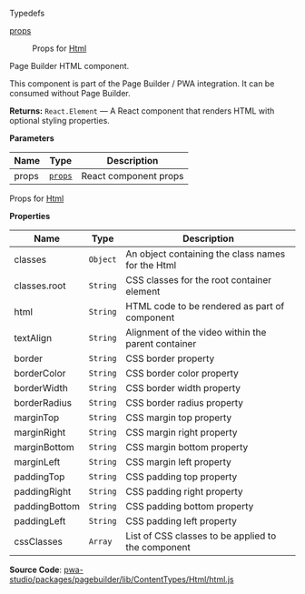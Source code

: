
Typedefs

<dl>
<dt><a href="#props">props</a></dt>
<dd>

Props for [Html](#Html)

</dd>
</dl>

Page Builder HTML component.

This component is part of the Page Builder / PWA integration. It can be consumed without Page Builder.

**Returns:**
`React.Element`
   — A React component that renders HTML with optional styling properties.

**Parameters**

| Name | Type | Description |
| --- | --- | --- |
| props | [`props`](#props) | React component props |

Props for [Html](#Html)

**Properties**

| Name | Type | Description |
| --- | --- | --- |
| classes | `Object` | An object containing the class names for the Html |
| classes.root | `String` | CSS classes for the root container element |
| html | `String` | HTML code to be rendered as part of component |
| textAlign | `String` | Alignment of the video within the parent container |
| border | `String` | CSS border property |
| borderColor | `String` | CSS border color property |
| borderWidth | `String` | CSS border width property |
| borderRadius | `String` | CSS border radius property |
| marginTop | `String` | CSS margin top property |
| marginRight | `String` | CSS margin right property |
| marginBottom | `String` | CSS margin bottom property |
| marginLeft | `String` | CSS margin left property |
| paddingTop | `String` | CSS padding top property |
| paddingRight | `String` | CSS padding right property |
| paddingBottom | `String` | CSS padding bottom property |
| paddingLeft | `String` | CSS padding left property |
| cssClasses | `Array` | List of CSS classes to be applied to the component |

**Source Code**: [pwa-studio/packages/pagebuilder/lib/ContentTypes/Html/html.js](https://github.com/magento/pwa-studio/blob/develop/packages/pagebuilder/lib/ContentTypes/Html/html.js)
